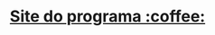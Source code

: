 <h1 align="center">
  <a href="https://samucatezu.github.io/coffeCommerce/">Site do programa :coffee: </a>
</h1>
